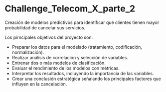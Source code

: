 # Challenge_Telecom_X_parte_2
Creación de modelos predictivos para identificar qué clientes tienen mayor probabilidad de cancelar sus servicios.

Los pirncipales objetivos del proyecto son: 

- Preparar los datos para el modelado (tratamiento, codificación, normalización).
- Realizar análisis de correlación y selección de variables.
- Entrenar dos o más modelos de clasificación.
- Evaluar el rendimiento de los modelos con métricas.
- Interpretar los resultados, incluyendo la importancia de las variables.
- Crear una conclusión estratégica señalando los principales factores que influyen en la cancelación.
